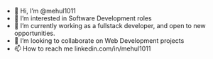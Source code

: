 - 👋 Hi, I’m @mehul1011
- 👀 I’m interested in Software Development roles
- 🌱 I’m currently working as a fullstack developer, and open to new opportunities.
- 💞️ I’m looking to collaborate on Web Development projects
- 📫 How to reach me linkedin.com/in/mehul1011

<!---
mehul1011/mehul1011 is a ✨ special ✨ repository because its `README.md` (this file) appears on your GitHub profile.
You can click the Preview link to take a look at your changes.
--->
